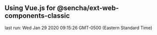 ## Using Vue.js for @sencha/ext-web-components-classic

last run: Wed Jan 29 2020 09:15:26 GMT-0500 (Eastern Standard Time)